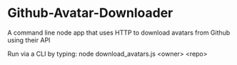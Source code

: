 # Github-Avatar-Downloader
A command line node app that uses HTTP to download avatars from Github using their API

Run via a CLI by typing: node download_avatars.js &#60;owner&#62; &#60;repo&#62;
